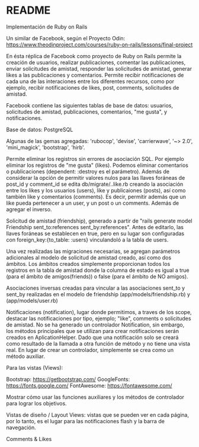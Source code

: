 # README

Implementación de Ruby on Rails

Un similar de Facebook, según el Proyecto Odin: https://www.theodinproject.com/courses/ruby-on-rails/lessons/final-project

En ésta réplica de Facebook como proyecto de Ruby on Rails permite la creación de usuarios, realizar publicaciones, comentar las publicaciones, enviar solicitudes de amistad, responder las solicitudes de amistad, generar likes a las publicaciones y comentarios. Permite recibir notificaciones de cada una de las interaciones entre los diferentes recursos, como por ejemplo, recibir notificaciones de likes, post, comments, solicitudes de amistad.

Facebook contiene las siguientes tablas de base de datos: usuarios, solicitudes de amistad, publicaciones, comentarios, "me gusta", y notificaciones.

Base de datos: PostgreSQL

Algunas de las gemas agregadas: 'rubocop', 'devise', 'carrierwave', '~> 2.0', 'mini_magick', 'bootstrap', 'hirb'.

Permite eliminar los registros sin errores de asociación SQL. Por ejemplo eliminar los registros de "me gusta" (likes). Podemos eliminar comentarios o publicaciones (dependent: :destroy es el parámetro). Además de considerar la opción de permitir valores nulos para las llaves foráneas de post_id y comment_id se edita db/migrate/..like.rb creando la asociación entre los likes y los usuarios (users), like y publicaiones (posts), así como también like y comentarios (comments).
Es decir, permitir además que un like pueda pertenecer a un user, y un post o un comments. Además de agregar el inverso.

Solicitud de amistad (friendship), generado a partir de "rails generate model Friendship sent_to:references sent_by:references". Antes de editarlo, las llaves foráneas se establecen en true, pero en su lugar son configuradas con foreign_key:{to_table: :users} vinculandoló a la tabla de users.

Una vez realizadas las migraciones necesarias, se agregan parámetros adicionales al modelo de solicitud de amistad creado, así como dos ámbitos. Los ámbitos creados simplemente proporcionan todos los registros en la tabla de amistad donde la columna de estado es igual a true (para el ámbito de amigos(friends)) o false (para el ámbito de NO amigos).

Asociaciones inversas creadas para vincular a las asociaciones sent_to y sent_by realizadas en el modelo de friendship (app/models/friendship.rb) y (app/models/user.rb)

Notificaciones (notification), lugar donde permitimos, a traves de los scope, destacar las notificaciones por tipo, ejemplo; "like", comments o solicitudes de amistad.
No se ha generado un controlador Notification, sin embargo, los métodos principales que se utilizan para crear notificaciones serán creados en AplicationHelper.
Dado que una notificación solo se creará como resultado de la llamada a otra función de método y no tiene una vista real. En lugar de crear un controlador, simplemente se crea como un método auxiliar.

Para las vistas (Views):

Bootstrap: https://getbootstrap.com/
GoogleFonts: https://fonts.google.com/
FontAwesome: https://fontawesome.com/

Mostrar cómo usar las funciones auxiliares y los métodos de controlador para lograr los objetivos.

Vistas de diseño / Layout Views: vistas que se pueden ver en cada página, por lo tanto, es el lugar para las notificaciones flash y la barra de navegación.

Comments & Likes
